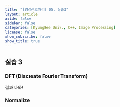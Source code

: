```yaml
---
title: "[영상신호처리] 05. 실습3"
layout: article
aside: false
sidebar: false
categories: [KyungHee Univ., C++, Image Processing]
license: false
show_subscribe: false
show_title: true
---
```


## 실습 3

### DFT (Discreate Fourier Transform)

결과 나와!

### Normalize